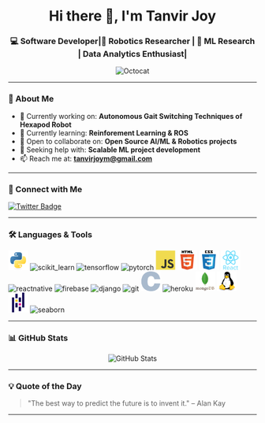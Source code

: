 <!-- Header Banner -->

<h1 align="center">Hi there 👋, I'm Tanvir Joy</h1>
<h3 align="center"> 💻 Software Developer|🤖 Robotics Researcher | 🤖 ML Research | Data Analytics Enthusiast| </h3>

<p align="center">
  <img src="https://octodex.github.com/images/daftpunktocat-thomas.gif" width="200" alt="Octocat" />
</p>

---

### 🌟 About Me
- 🔭 Currently working on: **Autonomous Gait Switching Techniques of Hexapod Robot**
- 🌱 Currently learning: **Reinforement Learning & ROS**
- 👯 Open to collaborate on: **Open Source AI/ML & Robotics projects**
- 🤝 Seeking help with: **Scalable ML project development**
- 📫 Reach me at: **tanvirjoym@gmail.com**

---

### 🔗 Connect with Me
<p align="left">
  <a href="https://twitter.com/t_joy25" target="_blank">
    <img src="https://img.shields.io/badge/Twitter-%231DA1F2.svg?style=for-the-badge&logo=Twitter&logoColor=white" alt="Twitter Badge"/>
  </a>
</p>

---

### 🛠️ Languages & Tools

<p align="left">
  <img src="https://raw.githubusercontent.com/devicons/devicon/master/icons/python/python-original.svg" alt="python" width="40"/>
  <img src="https://upload.wikimedia.org/wikipedia/commons/0/05/Scikit_learn_logo_small.svg" alt="scikit_learn" width="40"/>
  <img src="https://www.vectorlogo.zone/logos/tensorflow/tensorflow-icon.svg" alt="tensorflow" width="40"/>
  <img src="https://www.vectorlogo.zone/logos/pytorch/pytorch-icon.svg" alt="pytorch" width="40"/>
  <img src="https://raw.githubusercontent.com/devicons/devicon/master/icons/javascript/javascript-original.svg" alt="js" width="40"/>
  <img src="https://raw.githubusercontent.com/devicons/devicon/master/icons/html5/html5-original-wordmark.svg" alt="html5" width="40"/>
  <img src="https://raw.githubusercontent.com/devicons/devicon/master/icons/css3/css3-original-wordmark.svg" alt="css3" width="40"/>
  <img src="https://raw.githubusercontent.com/devicons/devicon/master/icons/react/react-original-wordmark.svg" alt="react" width="40"/>
  <img src="https://reactnative.dev/img/header_logo.svg" alt="reactnative" width="40"/>
  <img src="https://www.vectorlogo.zone/logos/firebase/firebase-icon.svg" alt="firebase" width="40"/>
  <img src="https://cdn.worldvectorlogo.com/logos/django.svg" alt="django" width="40"/>
  <img src="https://www.vectorlogo.zone/logos/git-scm/git-scm-icon.svg" alt="git" width="40"/>
  <img src="https://raw.githubusercontent.com/devicons/devicon/master/icons/c/c-original.svg" alt="c" width="40"/>
  <img src="https://www.vectorlogo.zone/logos/heroku/heroku-icon.svg" alt="heroku" width="40"/>
  <img src="https://raw.githubusercontent.com/devicons/devicon/master/icons/mongodb/mongodb-original-wordmark.svg" alt="mongodb" width="40"/>
  <img src="https://raw.githubusercontent.com/devicons/devicon/master/icons/linux/linux-original.svg" alt="linux" width="40"/>
  <img src="https://raw.githubusercontent.com/devicons/devicon/master/icons/pandas/pandas-original.svg" alt="pandas" width="40"/>
  <img src="https://seaborn.pydata.org/_images/logo-mark-lightbg.svg" alt="seaborn" width="40"/>
</p>

---

### 📊 GitHub Stats

<p align="center">
  <img src="https://github-readme-stats.vercel.app/api?username=thisistanvirjoy&show_icons=true&theme=radical" alt="GitHub Stats"/>
</p>


---

### 💡 Quote of the Day
> "The best way to predict the future is to invent it." – Alan Kay

---
